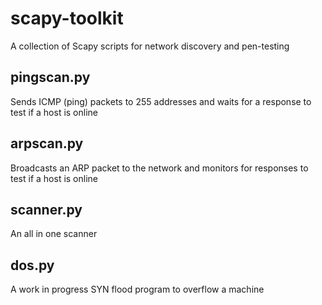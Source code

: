 # scapy-toolkit
A collection of Scapy scripts for network discovery and pen-testing

## pingscan.py
Sends ICMP (ping) packets to 255 addresses and waits for a response to test if a host is online

## arpscan.py
Broadcasts an ARP packet to the network and monitors for responses to test if a host is online

## scanner.py
An all in one scanner

## dos.py
A work in progress SYN flood program to overflow a machine
